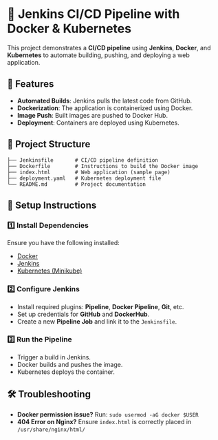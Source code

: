 # 🚀 Jenkins CI/CD Pipeline with Docker & Kubernetes

This project demonstrates a **CI/CD pipeline** using **Jenkins**, **Docker**, and **Kubernetes** to automate building, pushing, and deploying a web application.

## 📌 Features

- **Automated Builds**: Jenkins pulls the latest code from GitHub.
- **Dockerization**: The application is containerized using Docker.
- **Image Push**: Built images are pushed to Docker Hub.
- **Deployment**: Containers are deployed using Kubernetes.

## 📁 Project Structure

```
├── Jenkinsfile       # CI/CD pipeline definition
├── Dockerfile        # Instructions to build the Docker image
├── index.html        # Web application (sample page)
├── deployment.yaml   # Kubernetes deployment file
└── README.md         # Project documentation
```

## 🔧 Setup Instructions

### 1️⃣ Install Dependencies

Ensure you have the following installed:

- [Docker](https://docs.docker.com/get-docker/)
- [Jenkins](https://www.jenkins.io/download/)
- [Kubernetes (Minikube)](https://minikube.sigs.k8s.io/docs/start/)

### 2️⃣ Configure Jenkins

- Install required plugins: **Pipeline**, **Docker Pipeline**, **Git**, etc.
- Set up credentials for **GitHub** and **DockerHub**.
- Create a new **Pipeline Job** and link it to the `Jenkinsfile`.

### 3️⃣ Run the Pipeline

- Trigger a build in Jenkins.
- Docker builds and pushes the image.
- Kubernetes deploys the container.

## 🛠 Troubleshooting

- **Docker permission issue?** Run: `sudo usermod -aG docker $USER`
- **404 Error on Nginx?** Ensure `index.html` is correctly placed in `/usr/share/nginx/html/`




